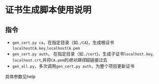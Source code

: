 # 证书生成脚本使用说明

## 指令

* `gen_cert.py ca`，在指定目录（如`./CA`)，生成根证书`localhostCA.key`,`localhostCA.pem`
* `gen_cert.py auth`， 在指定目录（如`./cert`)，生成子证书`localhost.key`, `localhost.crt`,并将`CA.pem`的*绝对路径*超链接过去
* `gen_all.py`，多次调用`gen_cert.py auth`，为整个项目更新证书

具体参数见help


